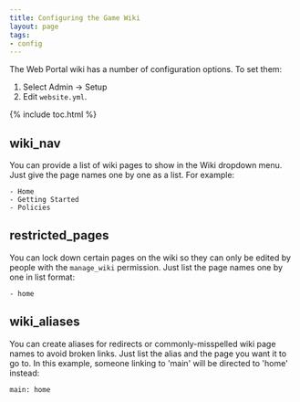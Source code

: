 ```yaml
---
title: Configuring the Game Wiki
layout: page
tags:
- config
---
```


The Web Portal wiki has a number of configuration options.  To set them:

1. Select Admin -> Setup
2. Edit `website.yml`.

{% include toc.html %}

## wiki_nav

You can provide a list of wiki pages to show in the Wiki dropdown menu.  Just give the page names one by one as a list.  For example:

    - Home
    - Getting Started
    - Policies

## restricted_pages

You can lock down certain pages on the wiki so they can only be edited by people with the `manage_wiki` permission.  Just list the page names one by one in list format:

    - home

## wiki_aliases

You can create aliases for redirects or commonly-misspelled wiki page names to avoid broken links.  Just list the alias and the page you want it to go to.  In this example, someone linking to 'main' will be directed to 'home' instead:

    main: home